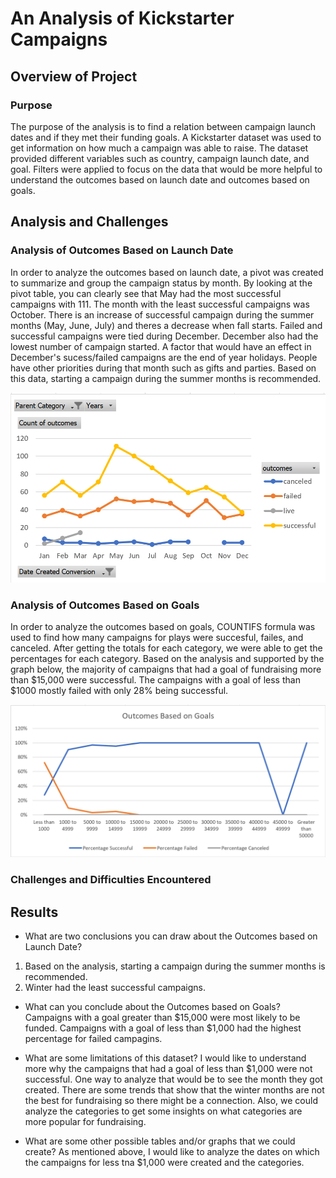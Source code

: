# An Analysis of Kickstarter Campaigns
## Overview of Project
### Purpose
The purpose of the analysis is to find a relation between campaign launch dates and if they met their funding goals. A Kickstarter dataset was used to get information on how much a campaign was able to raise. The dataset provided different variables such as country, campaign launch date, and goal. Filters were applied to focus on the data that would be more helpful to understand the outcomes based on launch date and outcomes based on goals. 

## Analysis and Challenges

### Analysis of Outcomes Based on Launch Date
In order to analyze the outcomes based on launch date, a pivot was created to summarize and group the campaign status by month. By looking at the pivot table, you can clearly see that May had the most successful campaigns with 111. The month with the least successful campaigns was October. There is an increase of successful campaign during the summer months (May, June, July) and theres a decrease when fall starts. Failed and successful campaigns were tied during December. December also had the lowest number of campaign started. A factor that would have an effect in December's sucess/failed campaigns are the end of year holidays. People have other priorities during that month such as gifts and parties. Based on this data, starting a campaign during the summer months is recommended. 

![Outcomes Based on Launch Date](Outcomes_Based_on_Launch_Date.png)

### Analysis of Outcomes Based on Goals

In order to analyze the outcomes based on goals, COUNTIFS formula was used to find how many campaigns for plays were succesful, failes, and canceled. After getting the totals for each category, we were able to get the percentages for each category. Based on the analysis and supported by the graph below, the majority of campaigns that had a goal of fundraising more than $15,000 were successful. The campaigns with a goal of less than $1000 mostly failed with only 28% being successful. 

![Outcomes Based on Goals](Outcomes_Based_on_Goals.png)
### Challenges and Difficulties Encountered

## Results

- What are two conclusions you can draw about the Outcomes based on Launch Date?
1. Based on the analysis, starting a campaign during the summer months is recommended. 
2. Winter had the least successful campaigns. 

- What can you conclude about the Outcomes based on Goals?
Campaigns with a goal greater than $15,000 were most likely to be funded. Campaigns with a goal of less than $1,000 had the highest percentage for failed campagins. 

- What are some limitations of this dataset?
I would like to understand more why the campaigns that had a goal of less than $1,000 were not successful. One way to analyze that would be to see the month they got created. There are some trends that show that the winter months are not the best for fundraising so there might be a connection. Also, we could analyze the categories to get some insights on what categories are more popular for fundraising. 

- What are some other possible tables and/or graphs that we could create?
As mentioned above, I would like to analyze the dates on which the campaigns for less tna $1,000 were created and the categories. 

